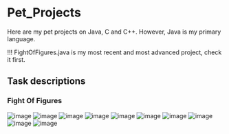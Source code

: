 # Pet_Projects
Here are my pet projects on Java, C and C++. However, Java is my primary language. 

!!! FightOfFigures.java is my most recent and most advanced project, check it first.

## Task descriptions

### Fight Of Figures

![image](https://github.com/user-attachments/assets/fe7b5d92-477e-4c98-859b-1a756bc7774d)
![image](https://github.com/user-attachments/assets/603c686f-4ad4-4ee6-a9cc-fbb1252918f3)
![image](https://github.com/user-attachments/assets/397f8e60-87e5-48dc-b330-30c478d4dde7)
![image](https://github.com/user-attachments/assets/56a28aa7-f533-4df9-aeea-b7568d1ab681)
![image](https://github.com/user-attachments/assets/10f66b4e-2f41-42d9-ae2f-74cce8c831a1)
![image](https://github.com/user-attachments/assets/68ea7ea5-1a43-4653-9961-f9aa39b9d3bf)
![image](https://github.com/user-attachments/assets/58c884ae-6bbd-42f7-aa89-e3d6768b5190)
![image](https://github.com/user-attachments/assets/f95e4f74-8272-4dfe-ac7a-8a30c2887e0b)
![image](https://github.com/user-attachments/assets/2f6c1974-6574-438d-8e7d-6af08cd3ed00)
![image](https://github.com/user-attachments/assets/7eaa8151-5dab-4471-a5f1-a85e11f669a7)
